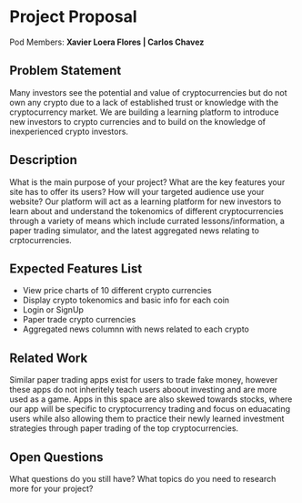 # Project Proposal

Pod Members: **Xavier Loera Flores | Carlos Chavez**

## Problem Statement

Many investors see the potential and value of cryptocurrencies but do not own any crypto due to a lack of established trust or knowledge with the cryptocurrency market. We are building a learning platform to introduce new investors to crypto currencies and to build on the knowledge of inexperienced crypto investors. 

## Description

What is the main purpose of your project? What are the key features your site has to offer its users? How will your targeted audience use your website?
Our platform will act as a learning platform for new investors to learn about and understand the tokenomics of different cryptocurrencies through a variety of means which include currated lessons/information, a paper trading simulator, and the latest aggregated news relating to crptocurrencies. 

## Expected Features List


- View price charts of 10 different crypto currencies
- Display crypto tokenomics and basic info for each coin
- Login or SignUp 
- Paper trade crypto currencies
- Aggregated news columnn with news related to each crypto



## Related Work

Similar paper trading apps exist for users to trade fake money, however these apps do not inheritely teach users aboout investing and are more used as a game. Apps in this space are also skewed towards stocks, where our app will be specific to cryptocurrency trading and focus on eduacating users while also allowing them to practice their newly learned investment strategies through paper trading of the top cryptocurrencies.

## Open Questions

What questions do you still have? What topics do you need to research more for your project?
